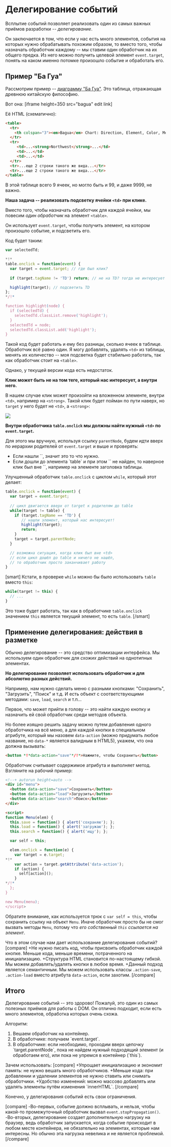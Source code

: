 # Делегирование событий

Всплытие событий позволяет реализовать один из самых важных приёмов разработки -- *делегирование*.

Он заключается в том, что если у нас есть много элементов, события на которых нужно обрабатывать похожим образом, то вместо того, чтобы назначать обработчик каждому -- мы ставим один обработчик на их общего предка. Из него можно получить целевой элемент `event.target`, понять на каком именно потомке произошло событие и обработать его.

## Пример "Ба Гуа" 

Рассмотрим пример -- <a href="http://en.wikipedia.org/wiki/Ba_gua">диаграмму "Ба Гуа"</a>. Это таблица, отражающая древнюю китайскую философию.

Вот она:
[iframe height=350 src="bagua" edit link]

Её HTML (схематично):

```html
<table>
  <tr>
    <th colspan="3"><em>Bagua</em> Chart: Direction, Element, Color, Meaning</th>
  </tr>
  <tr>
     <td>...<strong>Northwest</strong>...</td>
     <td>...</td>
     <td>...</td>
  </tr>
  <tr>...еще 2 строки такого же вида...</tr>
  <tr>...еще 2 строки такого же вида...</tr>
</table>
```

В этой таблице всего 9 ячеек, но могло быть и 99, и даже 9999, не важно.

**Наша задача -- реализовать подсветку ячейки `<td>` при клике.**

Вместо того, чтобы назначать обработчик для каждой ячейки, мы повесим *один обработчик* на элемент `<table>`. 

Он  использует `event.target`, чтобы получить элемент, на котором произошло событие, и подсветить его.

Код будет таким:

```js
var selectedTd;

*!*
table.onclick = function(event) {
  var target = event.target; // где был клик?
  
  if (target.tagName != 'TD') return; // не на TD? тогда не интересует

  highlight(target); // подсветить TD
};
*/!*

function highlight(node) {
  if (selectedTd) {
    selectedTd.classList.remove('highlight');
  }
  selectedTd = node;
  selectedTd.classList.add('highlight');
}
```

Такой код будет работать и ему без разницы, сколько ячеек в таблице. Обработчик всё равно один. Я могу добавлять, удалять `<td>` из таблицы, менять их количество -- моя подсветка будет стабильно работать, так как обработчик стоит на `<table>`.

Однако, у текущей версии кода есть недостаток.

**Клик может быть не на том теге, который нас интересует, а внутри него.**

В нашем случае клик может произойти на вложенном элементе, внутри `<td>`, например на `<strong>`. Такой клик будет пойман по пути наверх, но `target` у него будет не `<td>`, а `<strong>`:

<img src="bagua.png">

**Внутри обработчика `table.onclick` мы должны найти нужный `<td>` по `event.target`.**

Для этого мы вручную, используя ссылку `parentNode`, будем идти вверх по иерархии родителей от `event.target` и выше и проверять:
<ul>
<li>Если нашли `<td>`, значит это то что нужно.</li>
<li>Если дошли до элемента `table` и при этом `<td>` не найден, то наверное клик был вне `<td>`, например на элементе заголовка таблицы.</li>
</ul>
  
Улучшенный обработчик `table.onclick` с циклом `while`,  который этот делает:

```js
table.onclick = function(event) {
  var target = event.target;
  
  // цикл двигается вверх от target к родителям до table
  while(target != table) { 
    if (target.tagName == 'TD') {
       // нашли элемент, который нас интересует!
       highlight(target);
       return;
    }
    target = target.parentNode;
  }

  // возможна ситуация, когда клик был вне <td>
  // если цикл дошёл до table и ничего не нашёл, 
  // то обработчик просто заканчивает работу
}
```

[smart]
Кстати, в проверке `while` можно бы было использовать `table` вместо `this`:

```js
while(target != this) {
  // ...
}
```

Это тоже будет работать, так как в обработчике `table.onclick` значением `this` является текущий элемент, то есть `table`.
[/smart]


## Применение делегирования: действия в разметке  

Обычно делегирование -- это средство оптимизации интерфейса. Мы используем один обработчик для *схожих* действий на однотипных элементах.

**Но делегирование позволяет использовать обработчик и для абсолютно разных действий.** 

Например, нам нужно сделать меню с разными кнопками: "Сохранить", "Загрузить", "Поиск" и т.д. И есть объект с соответствующими методами: `save`, `load`, `search` и т.п...

Первое, что может прийти в голову -- это найти каждую кнопку и назначить ей свой обработчик среди методов объекта.

Но более изящно решить задачу можно путем добавления одного обработчика на всё меню, а для каждой кнопки в специальном атрибуте, который мы назовем `data-action` (можно придумать любое название, но `data-*` является валидным в HTML5), укажем, что она должна вызывать:

```html
<button *!*data-action="save"*/!*>Нажмите, чтобы Сохранить</button>
```

Обработчик считывает содержимое атрибута и выполняет метод. Взгляните на рабочий пример:

```html
<!--+ autorun height=auto -->
<div id="menu">
  <button data-action="save">Сохранить</button>
  <button data-action="load">Загрузить</button>
  <button data-action="search">Поиск</button>
</div>

<script>
function Menu(elem) {
  this.save = function() { alert('сохраняю'); };
  this.load = function() { alert('загружаю'); };
  this.search = function() { alert('ищу'); };

  var self = this;

  elem.onclick = function(e) {
    var target = e.target;
*!*
    var action = target.getAttribute('data-action');
    if (action) {
      self[action]();
    }
*/!*
  };
}

new Menu(menu);
</script>
```

Обратите внимание, как используется трюк с `var self = this`, чтобы сохранить ссылку на объект `Menu`. Иначе обработчик просто бы не смог вызвать методы `Menu`, потому что *его собственный `this` ссылается на элемент*.

Что в этом случае нам дает использование делегирования событий?
[compare]
+Не нужно писать код, чтобы присвоить обработчик каждой кнопке. Меньше кода, меньше времени, потраченного на инициализацию.
+Структура HTML становится по-настоящему гибкой. Мы можем добавлять/удалять кнопки в любое время.
+Данный подход является семантичным. Мы можем использовать классы `.action-save`, `.action-load` вместо атрибута `data-action`, если захотим.
[/compare]


## Итого

Делегирование событий -- это здорово! Пожалуй, это один из самых полезных приёмов для работы с DOM. Он отлично подходит, если есть много элементов, обработка которых очень схожа.

Алгоритм:
<ol>
<li>Вешаем обработчик на контейнер.</li>
<li>В обработчике: получаем `event.target`.</li>
<li>В обработчике: если необходимо, проходим вверх цепочку `target.parentNode`, пока не найдем нужный подходящий элемент (и обработаем его), или пока не упремся в контейнер (`this`). </li>
</ol>
Зачем использовать:
[compare]
+Упрощает инициализацию и экономит память: не нужно вешать много обработчиков.
+Меньше кода: при добавлении и удалении элементов не нужно ставить или снимать обработчики.
+Удобство изменений: можно массово добавлять или удалять элементы путём изменения `innerHTML`. 
[/compare]

Конечно, у делегирования событий есть свои ограничения.

[compare]
-Во-первых, событие должно всплывать, и нельзя, чтобы какой-то промежуточный обработчик вызвал `event.stopPropagation()`.
-Во-вторых, делегирование создает дополнительную нагрузку на браузер, ведь обработчик запускается, когда событие происходит в любом месте контейнера, не обязательно на элементах, которые нам  интересны. Но обычно эта нагрузка невелика и не является проблемой.
[/compare]




